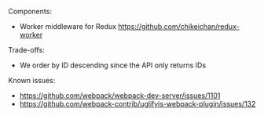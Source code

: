 Components:

- Worker middleware for Redux https://github.com/chikeichan/redux-worker

Trade-offs:
- We order by ID descending since the API only returns IDs

Known issues:
- https://github.com/webpack/webpack-dev-server/issues/1101
- https://github.com/webpack-contrib/uglifyjs-webpack-plugin/issues/132